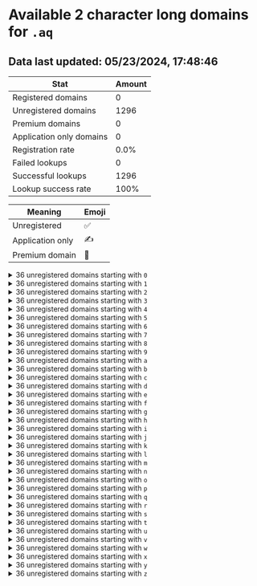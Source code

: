 # Available 2 character long domains for `.aq`

## Data last updated: 05/23/2024, 17:48:46

|Stat|Amount|
|--|--|
|Registered domains|0|
|Unregistered domains|1296|
|Premium domains|0|
|Application only domains|0|
|Registration rate|0.0%|
|Failed lookups|0|
|Successful lookups|1296|
|Lookup success rate|100%|


|Meaning|Emoji|
|--|--|
|Unregistered|:white_check_mark:|
|Application only|:writing_hand:|
|Premium domain|:gem:|

<details>
<summary>36 unregistered domains starting with <bold><code>0</code></bold></summary>

|Type|Domain|
|--|--|
|:white_check_mark:|`00.aq`|
|:white_check_mark:|`01.aq`|
|:white_check_mark:|`02.aq`|
|:white_check_mark:|`03.aq`|
|:white_check_mark:|`04.aq`|
|:white_check_mark:|`05.aq`|
|:white_check_mark:|`06.aq`|
|:white_check_mark:|`07.aq`|
|:white_check_mark:|`08.aq`|
|:white_check_mark:|`09.aq`|
|:white_check_mark:|`0a.aq`|
|:white_check_mark:|`0b.aq`|
|:white_check_mark:|`0c.aq`|
|:white_check_mark:|`0d.aq`|
|:white_check_mark:|`0e.aq`|
|:white_check_mark:|`0f.aq`|
|:white_check_mark:|`0g.aq`|
|:white_check_mark:|`0h.aq`|
|:white_check_mark:|`0i.aq`|
|:white_check_mark:|`0j.aq`|
|:white_check_mark:|`0k.aq`|
|:white_check_mark:|`0l.aq`|
|:white_check_mark:|`0m.aq`|
|:white_check_mark:|`0n.aq`|
|:white_check_mark:|`0o.aq`|
|:white_check_mark:|`0p.aq`|
|:white_check_mark:|`0q.aq`|
|:white_check_mark:|`0r.aq`|
|:white_check_mark:|`0s.aq`|
|:white_check_mark:|`0t.aq`|
|:white_check_mark:|`0u.aq`|
|:white_check_mark:|`0v.aq`|
|:white_check_mark:|`0w.aq`|
|:white_check_mark:|`0x.aq`|
|:white_check_mark:|`0y.aq`|
|:white_check_mark:|`0z.aq`|
</details>
<details>
<summary>36 unregistered domains starting with <bold><code>1</code></bold></summary>

|Type|Domain|
|--|--|
|:white_check_mark:|`10.aq`|
|:white_check_mark:|`11.aq`|
|:white_check_mark:|`12.aq`|
|:white_check_mark:|`13.aq`|
|:white_check_mark:|`14.aq`|
|:white_check_mark:|`15.aq`|
|:white_check_mark:|`16.aq`|
|:white_check_mark:|`17.aq`|
|:white_check_mark:|`18.aq`|
|:white_check_mark:|`19.aq`|
|:white_check_mark:|`1a.aq`|
|:white_check_mark:|`1b.aq`|
|:white_check_mark:|`1c.aq`|
|:white_check_mark:|`1d.aq`|
|:white_check_mark:|`1e.aq`|
|:white_check_mark:|`1f.aq`|
|:white_check_mark:|`1g.aq`|
|:white_check_mark:|`1h.aq`|
|:white_check_mark:|`1i.aq`|
|:white_check_mark:|`1j.aq`|
|:white_check_mark:|`1k.aq`|
|:white_check_mark:|`1l.aq`|
|:white_check_mark:|`1m.aq`|
|:white_check_mark:|`1n.aq`|
|:white_check_mark:|`1o.aq`|
|:white_check_mark:|`1p.aq`|
|:white_check_mark:|`1q.aq`|
|:white_check_mark:|`1r.aq`|
|:white_check_mark:|`1s.aq`|
|:white_check_mark:|`1t.aq`|
|:white_check_mark:|`1u.aq`|
|:white_check_mark:|`1v.aq`|
|:white_check_mark:|`1w.aq`|
|:white_check_mark:|`1x.aq`|
|:white_check_mark:|`1y.aq`|
|:white_check_mark:|`1z.aq`|
</details>
<details>
<summary>36 unregistered domains starting with <bold><code>2</code></bold></summary>

|Type|Domain|
|--|--|
|:white_check_mark:|`20.aq`|
|:white_check_mark:|`21.aq`|
|:white_check_mark:|`22.aq`|
|:white_check_mark:|`23.aq`|
|:white_check_mark:|`24.aq`|
|:white_check_mark:|`25.aq`|
|:white_check_mark:|`26.aq`|
|:white_check_mark:|`27.aq`|
|:white_check_mark:|`28.aq`|
|:white_check_mark:|`29.aq`|
|:white_check_mark:|`2a.aq`|
|:white_check_mark:|`2b.aq`|
|:white_check_mark:|`2c.aq`|
|:white_check_mark:|`2d.aq`|
|:white_check_mark:|`2e.aq`|
|:white_check_mark:|`2f.aq`|
|:white_check_mark:|`2g.aq`|
|:white_check_mark:|`2h.aq`|
|:white_check_mark:|`2i.aq`|
|:white_check_mark:|`2j.aq`|
|:white_check_mark:|`2k.aq`|
|:white_check_mark:|`2l.aq`|
|:white_check_mark:|`2m.aq`|
|:white_check_mark:|`2n.aq`|
|:white_check_mark:|`2o.aq`|
|:white_check_mark:|`2p.aq`|
|:white_check_mark:|`2q.aq`|
|:white_check_mark:|`2r.aq`|
|:white_check_mark:|`2s.aq`|
|:white_check_mark:|`2t.aq`|
|:white_check_mark:|`2u.aq`|
|:white_check_mark:|`2v.aq`|
|:white_check_mark:|`2w.aq`|
|:white_check_mark:|`2x.aq`|
|:white_check_mark:|`2y.aq`|
|:white_check_mark:|`2z.aq`|
</details>
<details>
<summary>36 unregistered domains starting with <bold><code>3</code></bold></summary>

|Type|Domain|
|--|--|
|:white_check_mark:|`30.aq`|
|:white_check_mark:|`31.aq`|
|:white_check_mark:|`32.aq`|
|:white_check_mark:|`33.aq`|
|:white_check_mark:|`34.aq`|
|:white_check_mark:|`35.aq`|
|:white_check_mark:|`36.aq`|
|:white_check_mark:|`37.aq`|
|:white_check_mark:|`38.aq`|
|:white_check_mark:|`39.aq`|
|:white_check_mark:|`3a.aq`|
|:white_check_mark:|`3b.aq`|
|:white_check_mark:|`3c.aq`|
|:white_check_mark:|`3d.aq`|
|:white_check_mark:|`3e.aq`|
|:white_check_mark:|`3f.aq`|
|:white_check_mark:|`3g.aq`|
|:white_check_mark:|`3h.aq`|
|:white_check_mark:|`3i.aq`|
|:white_check_mark:|`3j.aq`|
|:white_check_mark:|`3k.aq`|
|:white_check_mark:|`3l.aq`|
|:white_check_mark:|`3m.aq`|
|:white_check_mark:|`3n.aq`|
|:white_check_mark:|`3o.aq`|
|:white_check_mark:|`3p.aq`|
|:white_check_mark:|`3q.aq`|
|:white_check_mark:|`3r.aq`|
|:white_check_mark:|`3s.aq`|
|:white_check_mark:|`3t.aq`|
|:white_check_mark:|`3u.aq`|
|:white_check_mark:|`3v.aq`|
|:white_check_mark:|`3w.aq`|
|:white_check_mark:|`3x.aq`|
|:white_check_mark:|`3y.aq`|
|:white_check_mark:|`3z.aq`|
</details>
<details>
<summary>36 unregistered domains starting with <bold><code>4</code></bold></summary>

|Type|Domain|
|--|--|
|:white_check_mark:|`40.aq`|
|:white_check_mark:|`41.aq`|
|:white_check_mark:|`42.aq`|
|:white_check_mark:|`43.aq`|
|:white_check_mark:|`44.aq`|
|:white_check_mark:|`45.aq`|
|:white_check_mark:|`46.aq`|
|:white_check_mark:|`47.aq`|
|:white_check_mark:|`48.aq`|
|:white_check_mark:|`49.aq`|
|:white_check_mark:|`4a.aq`|
|:white_check_mark:|`4b.aq`|
|:white_check_mark:|`4c.aq`|
|:white_check_mark:|`4d.aq`|
|:white_check_mark:|`4e.aq`|
|:white_check_mark:|`4f.aq`|
|:white_check_mark:|`4g.aq`|
|:white_check_mark:|`4h.aq`|
|:white_check_mark:|`4i.aq`|
|:white_check_mark:|`4j.aq`|
|:white_check_mark:|`4k.aq`|
|:white_check_mark:|`4l.aq`|
|:white_check_mark:|`4m.aq`|
|:white_check_mark:|`4n.aq`|
|:white_check_mark:|`4o.aq`|
|:white_check_mark:|`4p.aq`|
|:white_check_mark:|`4q.aq`|
|:white_check_mark:|`4r.aq`|
|:white_check_mark:|`4s.aq`|
|:white_check_mark:|`4t.aq`|
|:white_check_mark:|`4u.aq`|
|:white_check_mark:|`4v.aq`|
|:white_check_mark:|`4w.aq`|
|:white_check_mark:|`4x.aq`|
|:white_check_mark:|`4y.aq`|
|:white_check_mark:|`4z.aq`|
</details>
<details>
<summary>36 unregistered domains starting with <bold><code>5</code></bold></summary>

|Type|Domain|
|--|--|
|:white_check_mark:|`50.aq`|
|:white_check_mark:|`51.aq`|
|:white_check_mark:|`52.aq`|
|:white_check_mark:|`53.aq`|
|:white_check_mark:|`54.aq`|
|:white_check_mark:|`55.aq`|
|:white_check_mark:|`56.aq`|
|:white_check_mark:|`57.aq`|
|:white_check_mark:|`58.aq`|
|:white_check_mark:|`59.aq`|
|:white_check_mark:|`5a.aq`|
|:white_check_mark:|`5b.aq`|
|:white_check_mark:|`5c.aq`|
|:white_check_mark:|`5d.aq`|
|:white_check_mark:|`5e.aq`|
|:white_check_mark:|`5f.aq`|
|:white_check_mark:|`5g.aq`|
|:white_check_mark:|`5h.aq`|
|:white_check_mark:|`5i.aq`|
|:white_check_mark:|`5j.aq`|
|:white_check_mark:|`5k.aq`|
|:white_check_mark:|`5l.aq`|
|:white_check_mark:|`5m.aq`|
|:white_check_mark:|`5n.aq`|
|:white_check_mark:|`5o.aq`|
|:white_check_mark:|`5p.aq`|
|:white_check_mark:|`5q.aq`|
|:white_check_mark:|`5r.aq`|
|:white_check_mark:|`5s.aq`|
|:white_check_mark:|`5t.aq`|
|:white_check_mark:|`5u.aq`|
|:white_check_mark:|`5v.aq`|
|:white_check_mark:|`5w.aq`|
|:white_check_mark:|`5x.aq`|
|:white_check_mark:|`5y.aq`|
|:white_check_mark:|`5z.aq`|
</details>
<details>
<summary>36 unregistered domains starting with <bold><code>6</code></bold></summary>

|Type|Domain|
|--|--|
|:white_check_mark:|`60.aq`|
|:white_check_mark:|`61.aq`|
|:white_check_mark:|`62.aq`|
|:white_check_mark:|`63.aq`|
|:white_check_mark:|`64.aq`|
|:white_check_mark:|`65.aq`|
|:white_check_mark:|`66.aq`|
|:white_check_mark:|`67.aq`|
|:white_check_mark:|`68.aq`|
|:white_check_mark:|`69.aq`|
|:white_check_mark:|`6a.aq`|
|:white_check_mark:|`6b.aq`|
|:white_check_mark:|`6c.aq`|
|:white_check_mark:|`6d.aq`|
|:white_check_mark:|`6e.aq`|
|:white_check_mark:|`6f.aq`|
|:white_check_mark:|`6g.aq`|
|:white_check_mark:|`6h.aq`|
|:white_check_mark:|`6i.aq`|
|:white_check_mark:|`6j.aq`|
|:white_check_mark:|`6k.aq`|
|:white_check_mark:|`6l.aq`|
|:white_check_mark:|`6m.aq`|
|:white_check_mark:|`6n.aq`|
|:white_check_mark:|`6o.aq`|
|:white_check_mark:|`6p.aq`|
|:white_check_mark:|`6q.aq`|
|:white_check_mark:|`6r.aq`|
|:white_check_mark:|`6s.aq`|
|:white_check_mark:|`6t.aq`|
|:white_check_mark:|`6u.aq`|
|:white_check_mark:|`6v.aq`|
|:white_check_mark:|`6w.aq`|
|:white_check_mark:|`6x.aq`|
|:white_check_mark:|`6y.aq`|
|:white_check_mark:|`6z.aq`|
</details>
<details>
<summary>36 unregistered domains starting with <bold><code>7</code></bold></summary>

|Type|Domain|
|--|--|
|:white_check_mark:|`70.aq`|
|:white_check_mark:|`71.aq`|
|:white_check_mark:|`72.aq`|
|:white_check_mark:|`73.aq`|
|:white_check_mark:|`74.aq`|
|:white_check_mark:|`75.aq`|
|:white_check_mark:|`76.aq`|
|:white_check_mark:|`77.aq`|
|:white_check_mark:|`78.aq`|
|:white_check_mark:|`79.aq`|
|:white_check_mark:|`7a.aq`|
|:white_check_mark:|`7b.aq`|
|:white_check_mark:|`7c.aq`|
|:white_check_mark:|`7d.aq`|
|:white_check_mark:|`7e.aq`|
|:white_check_mark:|`7f.aq`|
|:white_check_mark:|`7g.aq`|
|:white_check_mark:|`7h.aq`|
|:white_check_mark:|`7i.aq`|
|:white_check_mark:|`7j.aq`|
|:white_check_mark:|`7k.aq`|
|:white_check_mark:|`7l.aq`|
|:white_check_mark:|`7m.aq`|
|:white_check_mark:|`7n.aq`|
|:white_check_mark:|`7o.aq`|
|:white_check_mark:|`7p.aq`|
|:white_check_mark:|`7q.aq`|
|:white_check_mark:|`7r.aq`|
|:white_check_mark:|`7s.aq`|
|:white_check_mark:|`7t.aq`|
|:white_check_mark:|`7u.aq`|
|:white_check_mark:|`7v.aq`|
|:white_check_mark:|`7w.aq`|
|:white_check_mark:|`7x.aq`|
|:white_check_mark:|`7y.aq`|
|:white_check_mark:|`7z.aq`|
</details>
<details>
<summary>36 unregistered domains starting with <bold><code>8</code></bold></summary>

|Type|Domain|
|--|--|
|:white_check_mark:|`80.aq`|
|:white_check_mark:|`81.aq`|
|:white_check_mark:|`82.aq`|
|:white_check_mark:|`83.aq`|
|:white_check_mark:|`84.aq`|
|:white_check_mark:|`85.aq`|
|:white_check_mark:|`86.aq`|
|:white_check_mark:|`87.aq`|
|:white_check_mark:|`88.aq`|
|:white_check_mark:|`89.aq`|
|:white_check_mark:|`8a.aq`|
|:white_check_mark:|`8b.aq`|
|:white_check_mark:|`8c.aq`|
|:white_check_mark:|`8d.aq`|
|:white_check_mark:|`8e.aq`|
|:white_check_mark:|`8f.aq`|
|:white_check_mark:|`8g.aq`|
|:white_check_mark:|`8h.aq`|
|:white_check_mark:|`8i.aq`|
|:white_check_mark:|`8j.aq`|
|:white_check_mark:|`8k.aq`|
|:white_check_mark:|`8l.aq`|
|:white_check_mark:|`8m.aq`|
|:white_check_mark:|`8n.aq`|
|:white_check_mark:|`8o.aq`|
|:white_check_mark:|`8p.aq`|
|:white_check_mark:|`8q.aq`|
|:white_check_mark:|`8r.aq`|
|:white_check_mark:|`8s.aq`|
|:white_check_mark:|`8t.aq`|
|:white_check_mark:|`8u.aq`|
|:white_check_mark:|`8v.aq`|
|:white_check_mark:|`8w.aq`|
|:white_check_mark:|`8x.aq`|
|:white_check_mark:|`8y.aq`|
|:white_check_mark:|`8z.aq`|
</details>
<details>
<summary>36 unregistered domains starting with <bold><code>9</code></bold></summary>

|Type|Domain|
|--|--|
|:white_check_mark:|`90.aq`|
|:white_check_mark:|`91.aq`|
|:white_check_mark:|`92.aq`|
|:white_check_mark:|`93.aq`|
|:white_check_mark:|`94.aq`|
|:white_check_mark:|`95.aq`|
|:white_check_mark:|`96.aq`|
|:white_check_mark:|`97.aq`|
|:white_check_mark:|`98.aq`|
|:white_check_mark:|`99.aq`|
|:white_check_mark:|`9a.aq`|
|:white_check_mark:|`9b.aq`|
|:white_check_mark:|`9c.aq`|
|:white_check_mark:|`9d.aq`|
|:white_check_mark:|`9e.aq`|
|:white_check_mark:|`9f.aq`|
|:white_check_mark:|`9g.aq`|
|:white_check_mark:|`9h.aq`|
|:white_check_mark:|`9i.aq`|
|:white_check_mark:|`9j.aq`|
|:white_check_mark:|`9k.aq`|
|:white_check_mark:|`9l.aq`|
|:white_check_mark:|`9m.aq`|
|:white_check_mark:|`9n.aq`|
|:white_check_mark:|`9o.aq`|
|:white_check_mark:|`9p.aq`|
|:white_check_mark:|`9q.aq`|
|:white_check_mark:|`9r.aq`|
|:white_check_mark:|`9s.aq`|
|:white_check_mark:|`9t.aq`|
|:white_check_mark:|`9u.aq`|
|:white_check_mark:|`9v.aq`|
|:white_check_mark:|`9w.aq`|
|:white_check_mark:|`9x.aq`|
|:white_check_mark:|`9y.aq`|
|:white_check_mark:|`9z.aq`|
</details>
<details>
<summary>36 unregistered domains starting with <bold><code>a</code></bold></summary>

|Type|Domain|
|--|--|
|:white_check_mark:|`a0.aq`|
|:white_check_mark:|`a1.aq`|
|:white_check_mark:|`a2.aq`|
|:white_check_mark:|`a3.aq`|
|:white_check_mark:|`a4.aq`|
|:white_check_mark:|`a5.aq`|
|:white_check_mark:|`a6.aq`|
|:white_check_mark:|`a7.aq`|
|:white_check_mark:|`a8.aq`|
|:white_check_mark:|`a9.aq`|
|:white_check_mark:|`aa.aq`|
|:white_check_mark:|`ab.aq`|
|:white_check_mark:|`ac.aq`|
|:white_check_mark:|`ad.aq`|
|:white_check_mark:|`ae.aq`|
|:white_check_mark:|`af.aq`|
|:white_check_mark:|`ag.aq`|
|:white_check_mark:|`ah.aq`|
|:white_check_mark:|`ai.aq`|
|:white_check_mark:|`aj.aq`|
|:white_check_mark:|`ak.aq`|
|:white_check_mark:|`al.aq`|
|:white_check_mark:|`am.aq`|
|:white_check_mark:|`an.aq`|
|:white_check_mark:|`ao.aq`|
|:white_check_mark:|`ap.aq`|
|:white_check_mark:|`aq.aq`|
|:white_check_mark:|`ar.aq`|
|:white_check_mark:|`as.aq`|
|:white_check_mark:|`at.aq`|
|:white_check_mark:|`au.aq`|
|:white_check_mark:|`av.aq`|
|:white_check_mark:|`aw.aq`|
|:white_check_mark:|`ax.aq`|
|:white_check_mark:|`ay.aq`|
|:white_check_mark:|`az.aq`|
</details>
<details>
<summary>36 unregistered domains starting with <bold><code>b</code></bold></summary>

|Type|Domain|
|--|--|
|:white_check_mark:|`b0.aq`|
|:white_check_mark:|`b1.aq`|
|:white_check_mark:|`b2.aq`|
|:white_check_mark:|`b3.aq`|
|:white_check_mark:|`b4.aq`|
|:white_check_mark:|`b5.aq`|
|:white_check_mark:|`b6.aq`|
|:white_check_mark:|`b7.aq`|
|:white_check_mark:|`b8.aq`|
|:white_check_mark:|`b9.aq`|
|:white_check_mark:|`ba.aq`|
|:white_check_mark:|`bb.aq`|
|:white_check_mark:|`bc.aq`|
|:white_check_mark:|`bd.aq`|
|:white_check_mark:|`be.aq`|
|:white_check_mark:|`bf.aq`|
|:white_check_mark:|`bg.aq`|
|:white_check_mark:|`bh.aq`|
|:white_check_mark:|`bi.aq`|
|:white_check_mark:|`bj.aq`|
|:white_check_mark:|`bk.aq`|
|:white_check_mark:|`bl.aq`|
|:white_check_mark:|`bm.aq`|
|:white_check_mark:|`bn.aq`|
|:white_check_mark:|`bo.aq`|
|:white_check_mark:|`bp.aq`|
|:white_check_mark:|`bq.aq`|
|:white_check_mark:|`br.aq`|
|:white_check_mark:|`bs.aq`|
|:white_check_mark:|`bt.aq`|
|:white_check_mark:|`bu.aq`|
|:white_check_mark:|`bv.aq`|
|:white_check_mark:|`bw.aq`|
|:white_check_mark:|`bx.aq`|
|:white_check_mark:|`by.aq`|
|:white_check_mark:|`bz.aq`|
</details>
<details>
<summary>36 unregistered domains starting with <bold><code>c</code></bold></summary>

|Type|Domain|
|--|--|
|:white_check_mark:|`c0.aq`|
|:white_check_mark:|`c1.aq`|
|:white_check_mark:|`c2.aq`|
|:white_check_mark:|`c3.aq`|
|:white_check_mark:|`c4.aq`|
|:white_check_mark:|`c5.aq`|
|:white_check_mark:|`c6.aq`|
|:white_check_mark:|`c7.aq`|
|:white_check_mark:|`c8.aq`|
|:white_check_mark:|`c9.aq`|
|:white_check_mark:|`ca.aq`|
|:white_check_mark:|`cb.aq`|
|:white_check_mark:|`cc.aq`|
|:white_check_mark:|`cd.aq`|
|:white_check_mark:|`ce.aq`|
|:white_check_mark:|`cf.aq`|
|:white_check_mark:|`cg.aq`|
|:white_check_mark:|`ch.aq`|
|:white_check_mark:|`ci.aq`|
|:white_check_mark:|`cj.aq`|
|:white_check_mark:|`ck.aq`|
|:white_check_mark:|`cl.aq`|
|:white_check_mark:|`cm.aq`|
|:white_check_mark:|`cn.aq`|
|:white_check_mark:|`co.aq`|
|:white_check_mark:|`cp.aq`|
|:white_check_mark:|`cq.aq`|
|:white_check_mark:|`cr.aq`|
|:white_check_mark:|`cs.aq`|
|:white_check_mark:|`ct.aq`|
|:white_check_mark:|`cu.aq`|
|:white_check_mark:|`cv.aq`|
|:white_check_mark:|`cw.aq`|
|:white_check_mark:|`cx.aq`|
|:white_check_mark:|`cy.aq`|
|:white_check_mark:|`cz.aq`|
</details>
<details>
<summary>36 unregistered domains starting with <bold><code>d</code></bold></summary>

|Type|Domain|
|--|--|
|:white_check_mark:|`d0.aq`|
|:white_check_mark:|`d1.aq`|
|:white_check_mark:|`d2.aq`|
|:white_check_mark:|`d3.aq`|
|:white_check_mark:|`d4.aq`|
|:white_check_mark:|`d5.aq`|
|:white_check_mark:|`d6.aq`|
|:white_check_mark:|`d7.aq`|
|:white_check_mark:|`d8.aq`|
|:white_check_mark:|`d9.aq`|
|:white_check_mark:|`da.aq`|
|:white_check_mark:|`db.aq`|
|:white_check_mark:|`dc.aq`|
|:white_check_mark:|`dd.aq`|
|:white_check_mark:|`de.aq`|
|:white_check_mark:|`df.aq`|
|:white_check_mark:|`dg.aq`|
|:white_check_mark:|`dh.aq`|
|:white_check_mark:|`di.aq`|
|:white_check_mark:|`dj.aq`|
|:white_check_mark:|`dk.aq`|
|:white_check_mark:|`dl.aq`|
|:white_check_mark:|`dm.aq`|
|:white_check_mark:|`dn.aq`|
|:white_check_mark:|`do.aq`|
|:white_check_mark:|`dp.aq`|
|:white_check_mark:|`dq.aq`|
|:white_check_mark:|`dr.aq`|
|:white_check_mark:|`ds.aq`|
|:white_check_mark:|`dt.aq`|
|:white_check_mark:|`du.aq`|
|:white_check_mark:|`dv.aq`|
|:white_check_mark:|`dw.aq`|
|:white_check_mark:|`dx.aq`|
|:white_check_mark:|`dy.aq`|
|:white_check_mark:|`dz.aq`|
</details>
<details>
<summary>36 unregistered domains starting with <bold><code>e</code></bold></summary>

|Type|Domain|
|--|--|
|:white_check_mark:|`e0.aq`|
|:white_check_mark:|`e1.aq`|
|:white_check_mark:|`e2.aq`|
|:white_check_mark:|`e3.aq`|
|:white_check_mark:|`e4.aq`|
|:white_check_mark:|`e5.aq`|
|:white_check_mark:|`e6.aq`|
|:white_check_mark:|`e7.aq`|
|:white_check_mark:|`e8.aq`|
|:white_check_mark:|`e9.aq`|
|:white_check_mark:|`ea.aq`|
|:white_check_mark:|`eb.aq`|
|:white_check_mark:|`ec.aq`|
|:white_check_mark:|`ed.aq`|
|:white_check_mark:|`ee.aq`|
|:white_check_mark:|`ef.aq`|
|:white_check_mark:|`eg.aq`|
|:white_check_mark:|`eh.aq`|
|:white_check_mark:|`ei.aq`|
|:white_check_mark:|`ej.aq`|
|:white_check_mark:|`ek.aq`|
|:white_check_mark:|`el.aq`|
|:white_check_mark:|`em.aq`|
|:white_check_mark:|`en.aq`|
|:white_check_mark:|`eo.aq`|
|:white_check_mark:|`ep.aq`|
|:white_check_mark:|`eq.aq`|
|:white_check_mark:|`er.aq`|
|:white_check_mark:|`es.aq`|
|:white_check_mark:|`et.aq`|
|:white_check_mark:|`eu.aq`|
|:white_check_mark:|`ev.aq`|
|:white_check_mark:|`ew.aq`|
|:white_check_mark:|`ex.aq`|
|:white_check_mark:|`ey.aq`|
|:white_check_mark:|`ez.aq`|
</details>
<details>
<summary>36 unregistered domains starting with <bold><code>f</code></bold></summary>

|Type|Domain|
|--|--|
|:white_check_mark:|`f0.aq`|
|:white_check_mark:|`f1.aq`|
|:white_check_mark:|`f2.aq`|
|:white_check_mark:|`f3.aq`|
|:white_check_mark:|`f4.aq`|
|:white_check_mark:|`f5.aq`|
|:white_check_mark:|`f6.aq`|
|:white_check_mark:|`f7.aq`|
|:white_check_mark:|`f8.aq`|
|:white_check_mark:|`f9.aq`|
|:white_check_mark:|`fa.aq`|
|:white_check_mark:|`fb.aq`|
|:white_check_mark:|`fc.aq`|
|:white_check_mark:|`fd.aq`|
|:white_check_mark:|`fe.aq`|
|:white_check_mark:|`ff.aq`|
|:white_check_mark:|`fg.aq`|
|:white_check_mark:|`fh.aq`|
|:white_check_mark:|`fi.aq`|
|:white_check_mark:|`fj.aq`|
|:white_check_mark:|`fk.aq`|
|:white_check_mark:|`fl.aq`|
|:white_check_mark:|`fm.aq`|
|:white_check_mark:|`fn.aq`|
|:white_check_mark:|`fo.aq`|
|:white_check_mark:|`fp.aq`|
|:white_check_mark:|`fq.aq`|
|:white_check_mark:|`fr.aq`|
|:white_check_mark:|`fs.aq`|
|:white_check_mark:|`ft.aq`|
|:white_check_mark:|`fu.aq`|
|:white_check_mark:|`fv.aq`|
|:white_check_mark:|`fw.aq`|
|:white_check_mark:|`fx.aq`|
|:white_check_mark:|`fy.aq`|
|:white_check_mark:|`fz.aq`|
</details>
<details>
<summary>36 unregistered domains starting with <bold><code>g</code></bold></summary>

|Type|Domain|
|--|--|
|:white_check_mark:|`g0.aq`|
|:white_check_mark:|`g1.aq`|
|:white_check_mark:|`g2.aq`|
|:white_check_mark:|`g3.aq`|
|:white_check_mark:|`g4.aq`|
|:white_check_mark:|`g5.aq`|
|:white_check_mark:|`g6.aq`|
|:white_check_mark:|`g7.aq`|
|:white_check_mark:|`g8.aq`|
|:white_check_mark:|`g9.aq`|
|:white_check_mark:|`ga.aq`|
|:white_check_mark:|`gb.aq`|
|:white_check_mark:|`gc.aq`|
|:white_check_mark:|`gd.aq`|
|:white_check_mark:|`ge.aq`|
|:white_check_mark:|`gf.aq`|
|:white_check_mark:|`gg.aq`|
|:white_check_mark:|`gh.aq`|
|:white_check_mark:|`gi.aq`|
|:white_check_mark:|`gj.aq`|
|:white_check_mark:|`gk.aq`|
|:white_check_mark:|`gl.aq`|
|:white_check_mark:|`gm.aq`|
|:white_check_mark:|`gn.aq`|
|:white_check_mark:|`go.aq`|
|:white_check_mark:|`gp.aq`|
|:white_check_mark:|`gq.aq`|
|:white_check_mark:|`gr.aq`|
|:white_check_mark:|`gs.aq`|
|:white_check_mark:|`gt.aq`|
|:white_check_mark:|`gu.aq`|
|:white_check_mark:|`gv.aq`|
|:white_check_mark:|`gw.aq`|
|:white_check_mark:|`gx.aq`|
|:white_check_mark:|`gy.aq`|
|:white_check_mark:|`gz.aq`|
</details>
<details>
<summary>36 unregistered domains starting with <bold><code>h</code></bold></summary>

|Type|Domain|
|--|--|
|:white_check_mark:|`h0.aq`|
|:white_check_mark:|`h1.aq`|
|:white_check_mark:|`h2.aq`|
|:white_check_mark:|`h3.aq`|
|:white_check_mark:|`h4.aq`|
|:white_check_mark:|`h5.aq`|
|:white_check_mark:|`h6.aq`|
|:white_check_mark:|`h7.aq`|
|:white_check_mark:|`h8.aq`|
|:white_check_mark:|`h9.aq`|
|:white_check_mark:|`ha.aq`|
|:white_check_mark:|`hb.aq`|
|:white_check_mark:|`hc.aq`|
|:white_check_mark:|`hd.aq`|
|:white_check_mark:|`he.aq`|
|:white_check_mark:|`hf.aq`|
|:white_check_mark:|`hg.aq`|
|:white_check_mark:|`hh.aq`|
|:white_check_mark:|`hi.aq`|
|:white_check_mark:|`hj.aq`|
|:white_check_mark:|`hk.aq`|
|:white_check_mark:|`hl.aq`|
|:white_check_mark:|`hm.aq`|
|:white_check_mark:|`hn.aq`|
|:white_check_mark:|`ho.aq`|
|:white_check_mark:|`hp.aq`|
|:white_check_mark:|`hq.aq`|
|:white_check_mark:|`hr.aq`|
|:white_check_mark:|`hs.aq`|
|:white_check_mark:|`ht.aq`|
|:white_check_mark:|`hu.aq`|
|:white_check_mark:|`hv.aq`|
|:white_check_mark:|`hw.aq`|
|:white_check_mark:|`hx.aq`|
|:white_check_mark:|`hy.aq`|
|:white_check_mark:|`hz.aq`|
</details>
<details>
<summary>36 unregistered domains starting with <bold><code>i</code></bold></summary>

|Type|Domain|
|--|--|
|:white_check_mark:|`i0.aq`|
|:white_check_mark:|`i1.aq`|
|:white_check_mark:|`i2.aq`|
|:white_check_mark:|`i3.aq`|
|:white_check_mark:|`i4.aq`|
|:white_check_mark:|`i5.aq`|
|:white_check_mark:|`i6.aq`|
|:white_check_mark:|`i7.aq`|
|:white_check_mark:|`i8.aq`|
|:white_check_mark:|`i9.aq`|
|:white_check_mark:|`ia.aq`|
|:white_check_mark:|`ib.aq`|
|:white_check_mark:|`ic.aq`|
|:white_check_mark:|`id.aq`|
|:white_check_mark:|`ie.aq`|
|:white_check_mark:|`if.aq`|
|:white_check_mark:|`ig.aq`|
|:white_check_mark:|`ih.aq`|
|:white_check_mark:|`ii.aq`|
|:white_check_mark:|`ij.aq`|
|:white_check_mark:|`ik.aq`|
|:white_check_mark:|`il.aq`|
|:white_check_mark:|`im.aq`|
|:white_check_mark:|`in.aq`|
|:white_check_mark:|`io.aq`|
|:white_check_mark:|`ip.aq`|
|:white_check_mark:|`iq.aq`|
|:white_check_mark:|`ir.aq`|
|:white_check_mark:|`is.aq`|
|:white_check_mark:|`it.aq`|
|:white_check_mark:|`iu.aq`|
|:white_check_mark:|`iv.aq`|
|:white_check_mark:|`iw.aq`|
|:white_check_mark:|`ix.aq`|
|:white_check_mark:|`iy.aq`|
|:white_check_mark:|`iz.aq`|
</details>
<details>
<summary>36 unregistered domains starting with <bold><code>j</code></bold></summary>

|Type|Domain|
|--|--|
|:white_check_mark:|`j0.aq`|
|:white_check_mark:|`j1.aq`|
|:white_check_mark:|`j2.aq`|
|:white_check_mark:|`j3.aq`|
|:white_check_mark:|`j4.aq`|
|:white_check_mark:|`j5.aq`|
|:white_check_mark:|`j6.aq`|
|:white_check_mark:|`j7.aq`|
|:white_check_mark:|`j8.aq`|
|:white_check_mark:|`j9.aq`|
|:white_check_mark:|`ja.aq`|
|:white_check_mark:|`jb.aq`|
|:white_check_mark:|`jc.aq`|
|:white_check_mark:|`jd.aq`|
|:white_check_mark:|`je.aq`|
|:white_check_mark:|`jf.aq`|
|:white_check_mark:|`jg.aq`|
|:white_check_mark:|`jh.aq`|
|:white_check_mark:|`ji.aq`|
|:white_check_mark:|`jj.aq`|
|:white_check_mark:|`jk.aq`|
|:white_check_mark:|`jl.aq`|
|:white_check_mark:|`jm.aq`|
|:white_check_mark:|`jn.aq`|
|:white_check_mark:|`jo.aq`|
|:white_check_mark:|`jp.aq`|
|:white_check_mark:|`jq.aq`|
|:white_check_mark:|`jr.aq`|
|:white_check_mark:|`js.aq`|
|:white_check_mark:|`jt.aq`|
|:white_check_mark:|`ju.aq`|
|:white_check_mark:|`jv.aq`|
|:white_check_mark:|`jw.aq`|
|:white_check_mark:|`jx.aq`|
|:white_check_mark:|`jy.aq`|
|:white_check_mark:|`jz.aq`|
</details>
<details>
<summary>36 unregistered domains starting with <bold><code>k</code></bold></summary>

|Type|Domain|
|--|--|
|:white_check_mark:|`k0.aq`|
|:white_check_mark:|`k1.aq`|
|:white_check_mark:|`k2.aq`|
|:white_check_mark:|`k3.aq`|
|:white_check_mark:|`k4.aq`|
|:white_check_mark:|`k5.aq`|
|:white_check_mark:|`k6.aq`|
|:white_check_mark:|`k7.aq`|
|:white_check_mark:|`k8.aq`|
|:white_check_mark:|`k9.aq`|
|:white_check_mark:|`ka.aq`|
|:white_check_mark:|`kb.aq`|
|:white_check_mark:|`kc.aq`|
|:white_check_mark:|`kd.aq`|
|:white_check_mark:|`ke.aq`|
|:white_check_mark:|`kf.aq`|
|:white_check_mark:|`kg.aq`|
|:white_check_mark:|`kh.aq`|
|:white_check_mark:|`ki.aq`|
|:white_check_mark:|`kj.aq`|
|:white_check_mark:|`kk.aq`|
|:white_check_mark:|`kl.aq`|
|:white_check_mark:|`km.aq`|
|:white_check_mark:|`kn.aq`|
|:white_check_mark:|`ko.aq`|
|:white_check_mark:|`kp.aq`|
|:white_check_mark:|`kq.aq`|
|:white_check_mark:|`kr.aq`|
|:white_check_mark:|`ks.aq`|
|:white_check_mark:|`kt.aq`|
|:white_check_mark:|`ku.aq`|
|:white_check_mark:|`kv.aq`|
|:white_check_mark:|`kw.aq`|
|:white_check_mark:|`kx.aq`|
|:white_check_mark:|`ky.aq`|
|:white_check_mark:|`kz.aq`|
</details>
<details>
<summary>36 unregistered domains starting with <bold><code>l</code></bold></summary>

|Type|Domain|
|--|--|
|:white_check_mark:|`l0.aq`|
|:white_check_mark:|`l1.aq`|
|:white_check_mark:|`l2.aq`|
|:white_check_mark:|`l3.aq`|
|:white_check_mark:|`l4.aq`|
|:white_check_mark:|`l5.aq`|
|:white_check_mark:|`l6.aq`|
|:white_check_mark:|`l7.aq`|
|:white_check_mark:|`l8.aq`|
|:white_check_mark:|`l9.aq`|
|:white_check_mark:|`la.aq`|
|:white_check_mark:|`lb.aq`|
|:white_check_mark:|`lc.aq`|
|:white_check_mark:|`ld.aq`|
|:white_check_mark:|`le.aq`|
|:white_check_mark:|`lf.aq`|
|:white_check_mark:|`lg.aq`|
|:white_check_mark:|`lh.aq`|
|:white_check_mark:|`li.aq`|
|:white_check_mark:|`lj.aq`|
|:white_check_mark:|`lk.aq`|
|:white_check_mark:|`ll.aq`|
|:white_check_mark:|`lm.aq`|
|:white_check_mark:|`ln.aq`|
|:white_check_mark:|`lo.aq`|
|:white_check_mark:|`lp.aq`|
|:white_check_mark:|`lq.aq`|
|:white_check_mark:|`lr.aq`|
|:white_check_mark:|`ls.aq`|
|:white_check_mark:|`lt.aq`|
|:white_check_mark:|`lu.aq`|
|:white_check_mark:|`lv.aq`|
|:white_check_mark:|`lw.aq`|
|:white_check_mark:|`lx.aq`|
|:white_check_mark:|`ly.aq`|
|:white_check_mark:|`lz.aq`|
</details>
<details>
<summary>36 unregistered domains starting with <bold><code>m</code></bold></summary>

|Type|Domain|
|--|--|
|:white_check_mark:|`m0.aq`|
|:white_check_mark:|`m1.aq`|
|:white_check_mark:|`m2.aq`|
|:white_check_mark:|`m3.aq`|
|:white_check_mark:|`m4.aq`|
|:white_check_mark:|`m5.aq`|
|:white_check_mark:|`m6.aq`|
|:white_check_mark:|`m7.aq`|
|:white_check_mark:|`m8.aq`|
|:white_check_mark:|`m9.aq`|
|:white_check_mark:|`ma.aq`|
|:white_check_mark:|`mb.aq`|
|:white_check_mark:|`mc.aq`|
|:white_check_mark:|`md.aq`|
|:white_check_mark:|`me.aq`|
|:white_check_mark:|`mf.aq`|
|:white_check_mark:|`mg.aq`|
|:white_check_mark:|`mh.aq`|
|:white_check_mark:|`mi.aq`|
|:white_check_mark:|`mj.aq`|
|:white_check_mark:|`mk.aq`|
|:white_check_mark:|`ml.aq`|
|:white_check_mark:|`mm.aq`|
|:white_check_mark:|`mn.aq`|
|:white_check_mark:|`mo.aq`|
|:white_check_mark:|`mp.aq`|
|:white_check_mark:|`mq.aq`|
|:white_check_mark:|`mr.aq`|
|:white_check_mark:|`ms.aq`|
|:white_check_mark:|`mt.aq`|
|:white_check_mark:|`mu.aq`|
|:white_check_mark:|`mv.aq`|
|:white_check_mark:|`mw.aq`|
|:white_check_mark:|`mx.aq`|
|:white_check_mark:|`my.aq`|
|:white_check_mark:|`mz.aq`|
</details>
<details>
<summary>36 unregistered domains starting with <bold><code>n</code></bold></summary>

|Type|Domain|
|--|--|
|:white_check_mark:|`n0.aq`|
|:white_check_mark:|`n1.aq`|
|:white_check_mark:|`n2.aq`|
|:white_check_mark:|`n3.aq`|
|:white_check_mark:|`n4.aq`|
|:white_check_mark:|`n5.aq`|
|:white_check_mark:|`n6.aq`|
|:white_check_mark:|`n7.aq`|
|:white_check_mark:|`n8.aq`|
|:white_check_mark:|`n9.aq`|
|:white_check_mark:|`na.aq`|
|:white_check_mark:|`nb.aq`|
|:white_check_mark:|`nc.aq`|
|:white_check_mark:|`nd.aq`|
|:white_check_mark:|`ne.aq`|
|:white_check_mark:|`nf.aq`|
|:white_check_mark:|`ng.aq`|
|:white_check_mark:|`nh.aq`|
|:white_check_mark:|`ni.aq`|
|:white_check_mark:|`nj.aq`|
|:white_check_mark:|`nk.aq`|
|:white_check_mark:|`nl.aq`|
|:white_check_mark:|`nm.aq`|
|:white_check_mark:|`nn.aq`|
|:white_check_mark:|`no.aq`|
|:white_check_mark:|`np.aq`|
|:white_check_mark:|`nq.aq`|
|:white_check_mark:|`nr.aq`|
|:white_check_mark:|`ns.aq`|
|:white_check_mark:|`nt.aq`|
|:white_check_mark:|`nu.aq`|
|:white_check_mark:|`nv.aq`|
|:white_check_mark:|`nw.aq`|
|:white_check_mark:|`nx.aq`|
|:white_check_mark:|`ny.aq`|
|:white_check_mark:|`nz.aq`|
</details>
<details>
<summary>36 unregistered domains starting with <bold><code>o</code></bold></summary>

|Type|Domain|
|--|--|
|:white_check_mark:|`o0.aq`|
|:white_check_mark:|`o1.aq`|
|:white_check_mark:|`o2.aq`|
|:white_check_mark:|`o3.aq`|
|:white_check_mark:|`o4.aq`|
|:white_check_mark:|`o5.aq`|
|:white_check_mark:|`o6.aq`|
|:white_check_mark:|`o7.aq`|
|:white_check_mark:|`o8.aq`|
|:white_check_mark:|`o9.aq`|
|:white_check_mark:|`oa.aq`|
|:white_check_mark:|`ob.aq`|
|:white_check_mark:|`oc.aq`|
|:white_check_mark:|`od.aq`|
|:white_check_mark:|`oe.aq`|
|:white_check_mark:|`of.aq`|
|:white_check_mark:|`og.aq`|
|:white_check_mark:|`oh.aq`|
|:white_check_mark:|`oi.aq`|
|:white_check_mark:|`oj.aq`|
|:white_check_mark:|`ok.aq`|
|:white_check_mark:|`ol.aq`|
|:white_check_mark:|`om.aq`|
|:white_check_mark:|`on.aq`|
|:white_check_mark:|`oo.aq`|
|:white_check_mark:|`op.aq`|
|:white_check_mark:|`oq.aq`|
|:white_check_mark:|`or.aq`|
|:white_check_mark:|`os.aq`|
|:white_check_mark:|`ot.aq`|
|:white_check_mark:|`ou.aq`|
|:white_check_mark:|`ov.aq`|
|:white_check_mark:|`ow.aq`|
|:white_check_mark:|`ox.aq`|
|:white_check_mark:|`oy.aq`|
|:white_check_mark:|`oz.aq`|
</details>
<details>
<summary>36 unregistered domains starting with <bold><code>p</code></bold></summary>

|Type|Domain|
|--|--|
|:white_check_mark:|`p0.aq`|
|:white_check_mark:|`p1.aq`|
|:white_check_mark:|`p2.aq`|
|:white_check_mark:|`p3.aq`|
|:white_check_mark:|`p4.aq`|
|:white_check_mark:|`p5.aq`|
|:white_check_mark:|`p6.aq`|
|:white_check_mark:|`p7.aq`|
|:white_check_mark:|`p8.aq`|
|:white_check_mark:|`p9.aq`|
|:white_check_mark:|`pa.aq`|
|:white_check_mark:|`pb.aq`|
|:white_check_mark:|`pc.aq`|
|:white_check_mark:|`pd.aq`|
|:white_check_mark:|`pe.aq`|
|:white_check_mark:|`pf.aq`|
|:white_check_mark:|`pg.aq`|
|:white_check_mark:|`ph.aq`|
|:white_check_mark:|`pi.aq`|
|:white_check_mark:|`pj.aq`|
|:white_check_mark:|`pk.aq`|
|:white_check_mark:|`pl.aq`|
|:white_check_mark:|`pm.aq`|
|:white_check_mark:|`pn.aq`|
|:white_check_mark:|`po.aq`|
|:white_check_mark:|`pp.aq`|
|:white_check_mark:|`pq.aq`|
|:white_check_mark:|`pr.aq`|
|:white_check_mark:|`ps.aq`|
|:white_check_mark:|`pt.aq`|
|:white_check_mark:|`pu.aq`|
|:white_check_mark:|`pv.aq`|
|:white_check_mark:|`pw.aq`|
|:white_check_mark:|`px.aq`|
|:white_check_mark:|`py.aq`|
|:white_check_mark:|`pz.aq`|
</details>
<details>
<summary>36 unregistered domains starting with <bold><code>q</code></bold></summary>

|Type|Domain|
|--|--|
|:white_check_mark:|`q0.aq`|
|:white_check_mark:|`q1.aq`|
|:white_check_mark:|`q2.aq`|
|:white_check_mark:|`q3.aq`|
|:white_check_mark:|`q4.aq`|
|:white_check_mark:|`q5.aq`|
|:white_check_mark:|`q6.aq`|
|:white_check_mark:|`q7.aq`|
|:white_check_mark:|`q8.aq`|
|:white_check_mark:|`q9.aq`|
|:white_check_mark:|`qa.aq`|
|:white_check_mark:|`qb.aq`|
|:white_check_mark:|`qc.aq`|
|:white_check_mark:|`qd.aq`|
|:white_check_mark:|`qe.aq`|
|:white_check_mark:|`qf.aq`|
|:white_check_mark:|`qg.aq`|
|:white_check_mark:|`qh.aq`|
|:white_check_mark:|`qi.aq`|
|:white_check_mark:|`qj.aq`|
|:white_check_mark:|`qk.aq`|
|:white_check_mark:|`ql.aq`|
|:white_check_mark:|`qm.aq`|
|:white_check_mark:|`qn.aq`|
|:white_check_mark:|`qo.aq`|
|:white_check_mark:|`qp.aq`|
|:white_check_mark:|`qq.aq`|
|:white_check_mark:|`qr.aq`|
|:white_check_mark:|`qs.aq`|
|:white_check_mark:|`qt.aq`|
|:white_check_mark:|`qu.aq`|
|:white_check_mark:|`qv.aq`|
|:white_check_mark:|`qw.aq`|
|:white_check_mark:|`qx.aq`|
|:white_check_mark:|`qy.aq`|
|:white_check_mark:|`qz.aq`|
</details>
<details>
<summary>36 unregistered domains starting with <bold><code>r</code></bold></summary>

|Type|Domain|
|--|--|
|:white_check_mark:|`r0.aq`|
|:white_check_mark:|`r1.aq`|
|:white_check_mark:|`r2.aq`|
|:white_check_mark:|`r3.aq`|
|:white_check_mark:|`r4.aq`|
|:white_check_mark:|`r5.aq`|
|:white_check_mark:|`r6.aq`|
|:white_check_mark:|`r7.aq`|
|:white_check_mark:|`r8.aq`|
|:white_check_mark:|`r9.aq`|
|:white_check_mark:|`ra.aq`|
|:white_check_mark:|`rb.aq`|
|:white_check_mark:|`rc.aq`|
|:white_check_mark:|`rd.aq`|
|:white_check_mark:|`re.aq`|
|:white_check_mark:|`rf.aq`|
|:white_check_mark:|`rg.aq`|
|:white_check_mark:|`rh.aq`|
|:white_check_mark:|`ri.aq`|
|:white_check_mark:|`rj.aq`|
|:white_check_mark:|`rk.aq`|
|:white_check_mark:|`rl.aq`|
|:white_check_mark:|`rm.aq`|
|:white_check_mark:|`rn.aq`|
|:white_check_mark:|`ro.aq`|
|:white_check_mark:|`rp.aq`|
|:white_check_mark:|`rq.aq`|
|:white_check_mark:|`rr.aq`|
|:white_check_mark:|`rs.aq`|
|:white_check_mark:|`rt.aq`|
|:white_check_mark:|`ru.aq`|
|:white_check_mark:|`rv.aq`|
|:white_check_mark:|`rw.aq`|
|:white_check_mark:|`rx.aq`|
|:white_check_mark:|`ry.aq`|
|:white_check_mark:|`rz.aq`|
</details>
<details>
<summary>36 unregistered domains starting with <bold><code>s</code></bold></summary>

|Type|Domain|
|--|--|
|:white_check_mark:|`s0.aq`|
|:white_check_mark:|`s1.aq`|
|:white_check_mark:|`s2.aq`|
|:white_check_mark:|`s3.aq`|
|:white_check_mark:|`s4.aq`|
|:white_check_mark:|`s5.aq`|
|:white_check_mark:|`s6.aq`|
|:white_check_mark:|`s7.aq`|
|:white_check_mark:|`s8.aq`|
|:white_check_mark:|`s9.aq`|
|:white_check_mark:|`sa.aq`|
|:white_check_mark:|`sb.aq`|
|:white_check_mark:|`sc.aq`|
|:white_check_mark:|`sd.aq`|
|:white_check_mark:|`se.aq`|
|:white_check_mark:|`sf.aq`|
|:white_check_mark:|`sg.aq`|
|:white_check_mark:|`sh.aq`|
|:white_check_mark:|`si.aq`|
|:white_check_mark:|`sj.aq`|
|:white_check_mark:|`sk.aq`|
|:white_check_mark:|`sl.aq`|
|:white_check_mark:|`sm.aq`|
|:white_check_mark:|`sn.aq`|
|:white_check_mark:|`so.aq`|
|:white_check_mark:|`sp.aq`|
|:white_check_mark:|`sq.aq`|
|:white_check_mark:|`sr.aq`|
|:white_check_mark:|`ss.aq`|
|:white_check_mark:|`st.aq`|
|:white_check_mark:|`su.aq`|
|:white_check_mark:|`sv.aq`|
|:white_check_mark:|`sw.aq`|
|:white_check_mark:|`sx.aq`|
|:white_check_mark:|`sy.aq`|
|:white_check_mark:|`sz.aq`|
</details>
<details>
<summary>36 unregistered domains starting with <bold><code>t</code></bold></summary>

|Type|Domain|
|--|--|
|:white_check_mark:|`t0.aq`|
|:white_check_mark:|`t1.aq`|
|:white_check_mark:|`t2.aq`|
|:white_check_mark:|`t3.aq`|
|:white_check_mark:|`t4.aq`|
|:white_check_mark:|`t5.aq`|
|:white_check_mark:|`t6.aq`|
|:white_check_mark:|`t7.aq`|
|:white_check_mark:|`t8.aq`|
|:white_check_mark:|`t9.aq`|
|:white_check_mark:|`ta.aq`|
|:white_check_mark:|`tb.aq`|
|:white_check_mark:|`tc.aq`|
|:white_check_mark:|`td.aq`|
|:white_check_mark:|`te.aq`|
|:white_check_mark:|`tf.aq`|
|:white_check_mark:|`tg.aq`|
|:white_check_mark:|`th.aq`|
|:white_check_mark:|`ti.aq`|
|:white_check_mark:|`tj.aq`|
|:white_check_mark:|`tk.aq`|
|:white_check_mark:|`tl.aq`|
|:white_check_mark:|`tm.aq`|
|:white_check_mark:|`tn.aq`|
|:white_check_mark:|`to.aq`|
|:white_check_mark:|`tp.aq`|
|:white_check_mark:|`tq.aq`|
|:white_check_mark:|`tr.aq`|
|:white_check_mark:|`ts.aq`|
|:white_check_mark:|`tt.aq`|
|:white_check_mark:|`tu.aq`|
|:white_check_mark:|`tv.aq`|
|:white_check_mark:|`tw.aq`|
|:white_check_mark:|`tx.aq`|
|:white_check_mark:|`ty.aq`|
|:white_check_mark:|`tz.aq`|
</details>
<details>
<summary>36 unregistered domains starting with <bold><code>u</code></bold></summary>

|Type|Domain|
|--|--|
|:white_check_mark:|`u0.aq`|
|:white_check_mark:|`u1.aq`|
|:white_check_mark:|`u2.aq`|
|:white_check_mark:|`u3.aq`|
|:white_check_mark:|`u4.aq`|
|:white_check_mark:|`u5.aq`|
|:white_check_mark:|`u6.aq`|
|:white_check_mark:|`u7.aq`|
|:white_check_mark:|`u8.aq`|
|:white_check_mark:|`u9.aq`|
|:white_check_mark:|`ua.aq`|
|:white_check_mark:|`ub.aq`|
|:white_check_mark:|`uc.aq`|
|:white_check_mark:|`ud.aq`|
|:white_check_mark:|`ue.aq`|
|:white_check_mark:|`uf.aq`|
|:white_check_mark:|`ug.aq`|
|:white_check_mark:|`uh.aq`|
|:white_check_mark:|`ui.aq`|
|:white_check_mark:|`uj.aq`|
|:white_check_mark:|`uk.aq`|
|:white_check_mark:|`ul.aq`|
|:white_check_mark:|`um.aq`|
|:white_check_mark:|`un.aq`|
|:white_check_mark:|`uo.aq`|
|:white_check_mark:|`up.aq`|
|:white_check_mark:|`uq.aq`|
|:white_check_mark:|`ur.aq`|
|:white_check_mark:|`us.aq`|
|:white_check_mark:|`ut.aq`|
|:white_check_mark:|`uu.aq`|
|:white_check_mark:|`uv.aq`|
|:white_check_mark:|`uw.aq`|
|:white_check_mark:|`ux.aq`|
|:white_check_mark:|`uy.aq`|
|:white_check_mark:|`uz.aq`|
</details>
<details>
<summary>36 unregistered domains starting with <bold><code>v</code></bold></summary>

|Type|Domain|
|--|--|
|:white_check_mark:|`v0.aq`|
|:white_check_mark:|`v1.aq`|
|:white_check_mark:|`v2.aq`|
|:white_check_mark:|`v3.aq`|
|:white_check_mark:|`v4.aq`|
|:white_check_mark:|`v5.aq`|
|:white_check_mark:|`v6.aq`|
|:white_check_mark:|`v7.aq`|
|:white_check_mark:|`v8.aq`|
|:white_check_mark:|`v9.aq`|
|:white_check_mark:|`va.aq`|
|:white_check_mark:|`vb.aq`|
|:white_check_mark:|`vc.aq`|
|:white_check_mark:|`vd.aq`|
|:white_check_mark:|`ve.aq`|
|:white_check_mark:|`vf.aq`|
|:white_check_mark:|`vg.aq`|
|:white_check_mark:|`vh.aq`|
|:white_check_mark:|`vi.aq`|
|:white_check_mark:|`vj.aq`|
|:white_check_mark:|`vk.aq`|
|:white_check_mark:|`vl.aq`|
|:white_check_mark:|`vm.aq`|
|:white_check_mark:|`vn.aq`|
|:white_check_mark:|`vo.aq`|
|:white_check_mark:|`vp.aq`|
|:white_check_mark:|`vq.aq`|
|:white_check_mark:|`vr.aq`|
|:white_check_mark:|`vs.aq`|
|:white_check_mark:|`vt.aq`|
|:white_check_mark:|`vu.aq`|
|:white_check_mark:|`vv.aq`|
|:white_check_mark:|`vw.aq`|
|:white_check_mark:|`vx.aq`|
|:white_check_mark:|`vy.aq`|
|:white_check_mark:|`vz.aq`|
</details>
<details>
<summary>36 unregistered domains starting with <bold><code>w</code></bold></summary>

|Type|Domain|
|--|--|
|:white_check_mark:|`w0.aq`|
|:white_check_mark:|`w1.aq`|
|:white_check_mark:|`w2.aq`|
|:white_check_mark:|`w3.aq`|
|:white_check_mark:|`w4.aq`|
|:white_check_mark:|`w5.aq`|
|:white_check_mark:|`w6.aq`|
|:white_check_mark:|`w7.aq`|
|:white_check_mark:|`w8.aq`|
|:white_check_mark:|`w9.aq`|
|:white_check_mark:|`wa.aq`|
|:white_check_mark:|`wb.aq`|
|:white_check_mark:|`wc.aq`|
|:white_check_mark:|`wd.aq`|
|:white_check_mark:|`we.aq`|
|:white_check_mark:|`wf.aq`|
|:white_check_mark:|`wg.aq`|
|:white_check_mark:|`wh.aq`|
|:white_check_mark:|`wi.aq`|
|:white_check_mark:|`wj.aq`|
|:white_check_mark:|`wk.aq`|
|:white_check_mark:|`wl.aq`|
|:white_check_mark:|`wm.aq`|
|:white_check_mark:|`wn.aq`|
|:white_check_mark:|`wo.aq`|
|:white_check_mark:|`wp.aq`|
|:white_check_mark:|`wq.aq`|
|:white_check_mark:|`wr.aq`|
|:white_check_mark:|`ws.aq`|
|:white_check_mark:|`wt.aq`|
|:white_check_mark:|`wu.aq`|
|:white_check_mark:|`wv.aq`|
|:white_check_mark:|`ww.aq`|
|:white_check_mark:|`wx.aq`|
|:white_check_mark:|`wy.aq`|
|:white_check_mark:|`wz.aq`|
</details>
<details>
<summary>36 unregistered domains starting with <bold><code>x</code></bold></summary>

|Type|Domain|
|--|--|
|:white_check_mark:|`x0.aq`|
|:white_check_mark:|`x1.aq`|
|:white_check_mark:|`x2.aq`|
|:white_check_mark:|`x3.aq`|
|:white_check_mark:|`x4.aq`|
|:white_check_mark:|`x5.aq`|
|:white_check_mark:|`x6.aq`|
|:white_check_mark:|`x7.aq`|
|:white_check_mark:|`x8.aq`|
|:white_check_mark:|`x9.aq`|
|:white_check_mark:|`xa.aq`|
|:white_check_mark:|`xb.aq`|
|:white_check_mark:|`xc.aq`|
|:white_check_mark:|`xd.aq`|
|:white_check_mark:|`xe.aq`|
|:white_check_mark:|`xf.aq`|
|:white_check_mark:|`xg.aq`|
|:white_check_mark:|`xh.aq`|
|:white_check_mark:|`xi.aq`|
|:white_check_mark:|`xj.aq`|
|:white_check_mark:|`xk.aq`|
|:white_check_mark:|`xl.aq`|
|:white_check_mark:|`xm.aq`|
|:white_check_mark:|`xn.aq`|
|:white_check_mark:|`xo.aq`|
|:white_check_mark:|`xp.aq`|
|:white_check_mark:|`xq.aq`|
|:white_check_mark:|`xr.aq`|
|:white_check_mark:|`xs.aq`|
|:white_check_mark:|`xt.aq`|
|:white_check_mark:|`xu.aq`|
|:white_check_mark:|`xv.aq`|
|:white_check_mark:|`xw.aq`|
|:white_check_mark:|`xx.aq`|
|:white_check_mark:|`xy.aq`|
|:white_check_mark:|`xz.aq`|
</details>
<details>
<summary>36 unregistered domains starting with <bold><code>y</code></bold></summary>

|Type|Domain|
|--|--|
|:white_check_mark:|`y0.aq`|
|:white_check_mark:|`y1.aq`|
|:white_check_mark:|`y2.aq`|
|:white_check_mark:|`y3.aq`|
|:white_check_mark:|`y4.aq`|
|:white_check_mark:|`y5.aq`|
|:white_check_mark:|`y6.aq`|
|:white_check_mark:|`y7.aq`|
|:white_check_mark:|`y8.aq`|
|:white_check_mark:|`y9.aq`|
|:white_check_mark:|`ya.aq`|
|:white_check_mark:|`yb.aq`|
|:white_check_mark:|`yc.aq`|
|:white_check_mark:|`yd.aq`|
|:white_check_mark:|`ye.aq`|
|:white_check_mark:|`yf.aq`|
|:white_check_mark:|`yg.aq`|
|:white_check_mark:|`yh.aq`|
|:white_check_mark:|`yi.aq`|
|:white_check_mark:|`yj.aq`|
|:white_check_mark:|`yk.aq`|
|:white_check_mark:|`yl.aq`|
|:white_check_mark:|`ym.aq`|
|:white_check_mark:|`yn.aq`|
|:white_check_mark:|`yo.aq`|
|:white_check_mark:|`yp.aq`|
|:white_check_mark:|`yq.aq`|
|:white_check_mark:|`yr.aq`|
|:white_check_mark:|`ys.aq`|
|:white_check_mark:|`yt.aq`|
|:white_check_mark:|`yu.aq`|
|:white_check_mark:|`yv.aq`|
|:white_check_mark:|`yw.aq`|
|:white_check_mark:|`yx.aq`|
|:white_check_mark:|`yy.aq`|
|:white_check_mark:|`yz.aq`|
</details>
<details>
<summary>36 unregistered domains starting with <bold><code>z</code></bold></summary>

|Type|Domain|
|--|--|
|:white_check_mark:|`z0.aq`|
|:white_check_mark:|`z1.aq`|
|:white_check_mark:|`z2.aq`|
|:white_check_mark:|`z3.aq`|
|:white_check_mark:|`z4.aq`|
|:white_check_mark:|`z5.aq`|
|:white_check_mark:|`z6.aq`|
|:white_check_mark:|`z7.aq`|
|:white_check_mark:|`z8.aq`|
|:white_check_mark:|`z9.aq`|
|:white_check_mark:|`za.aq`|
|:white_check_mark:|`zb.aq`|
|:white_check_mark:|`zc.aq`|
|:white_check_mark:|`zd.aq`|
|:white_check_mark:|`ze.aq`|
|:white_check_mark:|`zf.aq`|
|:white_check_mark:|`zg.aq`|
|:white_check_mark:|`zh.aq`|
|:white_check_mark:|`zi.aq`|
|:white_check_mark:|`zj.aq`|
|:white_check_mark:|`zk.aq`|
|:white_check_mark:|`zl.aq`|
|:white_check_mark:|`zm.aq`|
|:white_check_mark:|`zn.aq`|
|:white_check_mark:|`zo.aq`|
|:white_check_mark:|`zp.aq`|
|:white_check_mark:|`zq.aq`|
|:white_check_mark:|`zr.aq`|
|:white_check_mark:|`zs.aq`|
|:white_check_mark:|`zt.aq`|
|:white_check_mark:|`zu.aq`|
|:white_check_mark:|`zv.aq`|
|:white_check_mark:|`zw.aq`|
|:white_check_mark:|`zx.aq`|
|:white_check_mark:|`zy.aq`|
|:white_check_mark:|`zz.aq`|
</details>